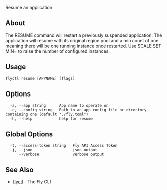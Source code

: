<p class="font-medium tracking-tight text-gray-400 text-lg -mt-4 mb-9 pb-5 border-b">
  Resume an application
</p>

## About

The RESUME command will restart a previously suspended application. 
The application will resume with its original region pool and a min count of one
meaning there will be one running instance once restarted. Use SCALE SET MIN= to raise
the number of configured instances.

## Usage

~~~
flyctl resume [APPNAME] [flags]
~~~

## Options

~~~
  -a, --app string      App name to operate on
  -c, --config string   Path to an app config file or directory containing one (default "./fly.toml")
  -h, --help            help for resume
~~~

## Global Options

~~~
  -t, --access-token string   Fly API Access Token
  -j, --json                  json output
      --verbose               verbose output
~~~

## See Also

* [flyctl](/docs/flyctl/help/)	 - The Fly CLI

